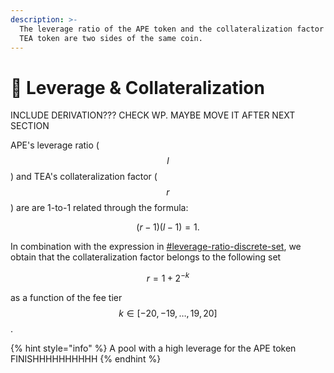 ```yaml
---
description: >-
  The leverage ratio of the APE token and the collateralization factor of the
  TEA token are two sides of the same coin.
---
```


# 🏦 Leverage & Collateralization

INCLUDE DERIVATION??? CHECK WP. MAYBE MOVE IT AFTER NEXT SECTION

APE's leverage ratio ($$l$$) and TEA's collateralization factor ($$r$$) are are 1-to-1 related through the formula:

$$
\begin{equation}
(r-1)(l-1)=1.
\end{equation}
$$

In combination with the expression in [#leverage-ratio-discrete-set](../protocol-intro.md#leverage-ratio-discrete-set "mention"), we obtain that the collateralization factor belongs to the following set

$$
\begin{equation}
r=1+2^{-k}
\end{equation}
$$

as a function of the fee tier $$k\in[-20,-19,\ldots,19,20]$$.

{% hint style="info" %}
A pool with a high leverage for the APE token FINISHHHHHHHHHH
{% endhint %}



###
